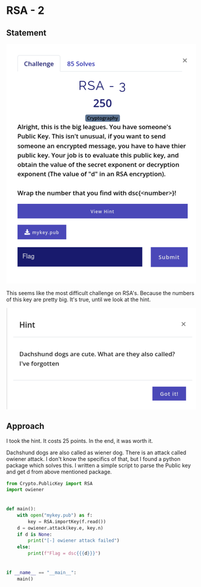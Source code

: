 # RSA - 2

## Statement

![Challenge Description](chall.png)

This seems like the most difficult challenge on RSA's. Because the numbers of this key are pretty big. It's true, until we look at the hint.

![Hint](hint.png)

## Approach

I took the hint. It costs 25 points. In the end, it was worth it.

Dachshund dogs are also called as wiener dog. There is an attack called owiener attack. I don't know the specifics of that, but I found a python package which solves this. I written a simple script to parse the Public key and get d from above mentioned package.

```python
from Crypto.PublicKey import RSA
import owiener


def main():
    with open("mykey.pub") as f:
        key = RSA.importKey(f.read())
    d = owiener.attack(key.e, key.n)
    if d is None:
        print("[-] owiener attack failed")
    else:
        print(f"Flag = dsc{{{d}}}")


if __name__ == "__main__":
    main()
```
